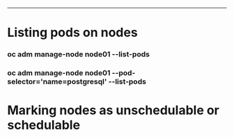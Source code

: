 ---
# Listing pods on nodes

### oc adm manage-node node01 --list-pods
### oc adm manage-node node01 --pod-selector='name=postgresql' --list-pods

# Marking nodes as unschedulable or schedulable
